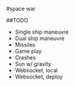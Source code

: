 #space war

##TODO

- Single ship maneuvre
- Dual ship maneuvre
- Missiles
- Game play
- Crashes
- Sun w/ gravity
- Websocket, local
- Websocket, deploy
